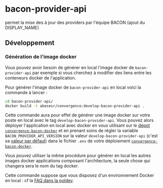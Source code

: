 # bacon-provider-api
permet la mise des à jour des providers par l'équipe BACON (ajout du DISPLAY_NAME)

## Développement

### Génération de l'image docker
Vous pouvez avoir besoin de générer en local l'image docker de ``bacon-provider-api`` par exemple si vous cherchez à modifier des liens entre les conteneurs docker de l'application.

Pour générer l'image docker de ``bacon-provider-api`` en local voici la commande à lancer :
```bash
cd bacon-provider-api/
docker build -t abesesr/convergence:develop-bacon-provider-api .
```

Cette commande aura pour effet de générer une image docker sur votre poste en local avec le tag ``develop-bacon-provider-api``. Vous pouvez alors déployer l'application en local avec docker en vous utilisant sur le [dépot ``convergence-bacon-docker``](https://github.com/abes-esr/convergence-bacon-docker) et en prenant soins de régler la variable ``BACON_PROVIDER_API_VERSION`` sur la valeur ``develop-bacon-provider-api`` (c'est sa [valeur par défaut](https://github.com/abes-esr/convergence-bacon-docker/blob/bdcd4302131eb86688ae729b0fc016d128f1ab9c/.env-dist#L9)) dans le fichier ``.env`` de votre déploiement [``convergence-bacon-docker``](https://github.com/abes-esr/convergence-bacon-docker).

Vous pouvez utiliser la même procédure pour générer en local les autres images docker applications composant l'architecture, la seule chose qui changera sera le nom du tag docker.


Cette commande suppose que vous disposez d'un environnement Docker en local : cf la [FAQ dans la poldev](https://github.com/abes-esr/abes-politique-developpement/blob/main/10-FAQ.md#configuration-dun-environnement-docker-sous-windows-10).


